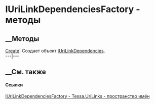 # IUriLinkDependenciesFactory - методы
##  __Методы
[Create](M_Tessa_UriLinks_IUriLinkDependenciesFactory_Create.htm)|  Создает
объект [IUriLinkDependencies](T_Tessa_UriLinks_IUriLinkDependencies.htm).  
---|---  
## __См. также
#### Ссылки
[IUriLinkDependenciesFactory -
](T_Tessa_UriLinks_IUriLinkDependenciesFactory.htm)
[Tessa.UriLinks - пространство имён](N_Tessa_UriLinks.htm)
